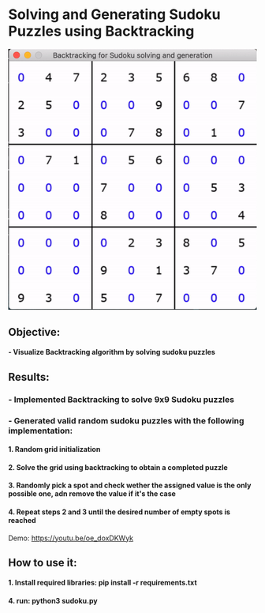 # Solving and Generating Sudoku Puzzles using Backtracking

![](./sudoku_demo.gif)

## Objective:
#### - Visualize Backtracking algorithm by solving sudoku puzzles

## Results:
### - Implemented Backtracking to solve 9x9 Sudoku puzzles

### - Generated valid random sudoku puzzles with the following implementation:
#### 1. Random grid initialization
#### 2. Solve the grid using backtracking to obtain a completed puzzle
#### 3. Randomly pick a spot and check wether the assigned value is the only possible one, adn remove the value if it's the case
#### 4. Repeat steps 2 and 3 until the desired number of empty spots is reached


Demo: https://youtu.be/oe_doxDKWyk

## How to use it:
#### 1. Install required libraries: pip install -r requirements.txt
#### 4. run: python3 sudoku.py

